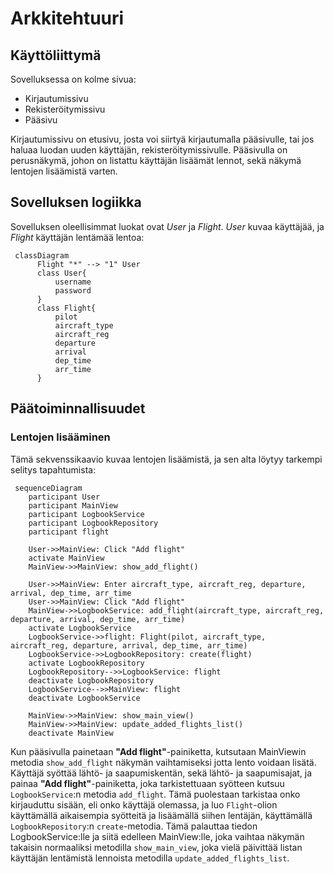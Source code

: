 # Arkkitehtuuri

## Käyttöliittymä

Sovelluksessa on kolme sivua:

 - Kirjautumissivu
 - Rekisteröitymissivu
 - Pääsivu

Kirjautumissivu on etusivu, josta voi siirtyä kirjautumalla pääsivulle, tai jos haluaa luodan uuden käyttäjän, rekisteröitymissivulle. Pääsivulla on perusnäkymä, johon on listattu käyttäjän lisäämät lennot, sekä näkymä lentojen lisäämistä varten.

## Sovelluksen logiikka

Sovelluksen oleellisimmat luokat ovat *User* ja *Flight*. *User* kuvaa käyttäjää, ja *Flight* käyttäjän lentämää lentoa:

```mermaid
 classDiagram
      Flight "*" --> "1" User
      class User{
          username
          password
      }
      class Flight{
          pilot
          aircraft_type
          aircraft_reg
          departure
          arrival
          dep_time
          arr_time
      }
```

## Päätoiminnallisuudet

### Lentojen lisääminen

Tämä sekvenssikaavio kuvaa lentojen lisäämistä, ja sen alta löytyy tarkempi selitys tapahtumista:

```mermaid
 sequenceDiagram
    participant User
    participant MainView
    participant LogbookService
    participant LogbookRepository
    participant flight

    User->>MainView: Click "Add flight"
    activate MainView
    MainView->>MainView: show_add_flight()
    
    User->>MainView: Enter aircraft_type, aircraft_reg, departure, arrival, dep_time, arr_time
    User->>MainView: Click "Add flight"
    MainView->>LogbookService: add_flight(aircraft_type, aircraft_reg, departure, arrival, dep_time, arr_time)
    activate LogbookService
    LogbookService->>flight: Flight(pilot, aircraft_type, aircraft_reg, departure, arrival, dep_time, arr_time)
    LogbookService->>LogbookRepository: create(flight)
    activate LogbookRepository
    LogbookRepository-->>LogbookService: flight
    deactivate LogbookRepository
    LogbookService-->>MainView: flight
    deactivate LogbookService

    MainView->>MainView: show_main_view()
    MainView->>MainView: update_added_flights_list()
    deactivate MainView
```

Kun pääsivulla painetaan **"Add flight"**-painiketta, kutsutaan MainViewin metodia `show_add_flight` näkymän vaihtamiseksi jotta lento voidaan lisätä. Käyttäjä syöttää lähtö- ja saapumiskentän, sekä lähtö- ja saapumisajat, ja painaa **"Add flight"**-painiketta, joka tarkistettuaan syötteen kutsuu `LogbookService`:n metodia `add_flight`. Tämä puolestaan tarkistaa onko kirjauduttu sisään, eli onko käyttäjä olemassa, ja luo `Flight`-olion käyttämällä aikaisempia syötteitä ja lisäämällä siihen lentäjän, käyttämällä `LogbookRepository`:n `create`-metodia. Tämä palauttaa tiedon LogbookService:lle ja siitä edelleen MainView:lle, joka vaihtaa näkymän takaisin normaaliksi metodilla `show_main_view`, joka vielä päivittää listan käyttäjän lentämistä lennoista metodilla `update_added_flights_list`.
